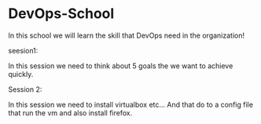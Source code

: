 DevOps-School
=============
In this school we will learn the skill that DevOps need in the organization!

seesion1:

In this session we need to think about 5 goals the we want to achieve quickly.

Session 2:

In this session we need to install virtualbox etc...
And that do to a config file that run the vm and also install firefox.
